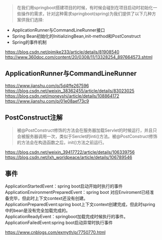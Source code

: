 > 在我们用springboot搭建项目的时候，有时候会碰到在项目启动时初始化一些操作的需求，针对这种需求springboot(spring)为我们提供了以下几种方案供我们选择: 

- ApplicationRunner与CommandLineRunner接口 
- Spring Bean初始化的InitializingBean,init-method和PostConstruct 
- Spring的事件机制

https://blog.csdn.net/pjmike233/article/details/81908540
http://www.360doc.com/content/20/0308/11/13328254_897664573.shtml

## ApplicationRunner与CommandLineRunner

https://www.jianshu.com/p/5d4ffe267596
https://blog.csdn.net/weixin_38362455/article/details/83023025
https://blog.csdn.net/moneyshi/article/details/108864172
https://www.jianshu.com/p/01e08aef73c9

## PostConstruct注解

> 被@PostConstruct修饰的方法会在服务器加载Servlet的时候运行，并且只会被服务器调用一次，类似于Serclet的inti()方法。被@PostConstruct修饰的方法会在构造函数之后，init()方法之前运行。

https://blog.csdn.net/weixin_39417722/article/details/106339756  
https://blog.csdn.net/lxh_worldpeace/article/details/106789546

## 事件

ApplicationStartedEvent：spring boot启动开始时执行的事件  
ApplicationEnvironmentPreparedEvent：spring boot 对应Enviroment已经准备完毕，但此时上下文context还没有创建。  
ApplicationPreparedEvent:spring boot上下文context创建完成，但此时spring中的bean是没有完全加载完成的。  
ApplicationReadyEvent：springboot加载完成时候执行的事件。  
ApplicationFailedEvent:spring boot启动异常时执行事件 

https://www.cnblogs.com/exmyth/p/7750770.html